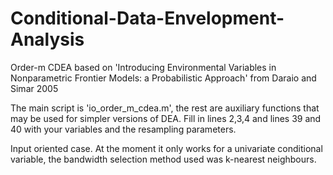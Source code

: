 # Conditional-Data-Envelopment-Analysis
Order-m CDEA based on 'Introducing Environmental Variables in Nonparametric Frontier Models: a Probabilistic Approach' from Daraio and Simar 2005

The main script is 'io_order_m_cdea.m', the rest are auxiliary functions that may be used for simpler versions of DEA.
Fill in lines 2,3,4 and lines 39 and 40 with your variables and the resampling parameters.

Input oriented case. At the moment it only works for a univariate conditional variable, the bandwidth selection method used was k-nearest neighbours.
